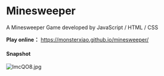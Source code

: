 # Minesweeper
A Minesweeper Game developed by JavaScript / HTML / CSS

**Play online：**
https://monsterxiao.github.io/minesweeper/

#### Snapshot
![ImcQO8.jpg](https://s3.jpg.cm/2021/09/29/ImcQO8.jpg)

